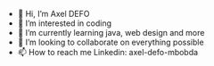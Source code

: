 - 👋 Hi, I’m  Axel DEFO 
- 👀 I’m interested in coding
- 🌱 I’m currently learning java, web design and more
- 💞️ I’m looking to collaborate on everything possible
- 📫 How to reach me 
Linkedin: axel-defo-mbobda

<!---
ixmkxng/ixmkxng is a ✨ special ✨ repository because its `README.md` (this file) appears on your GitHub profile.
You can click the Preview link to take a look at your changes.
--->
